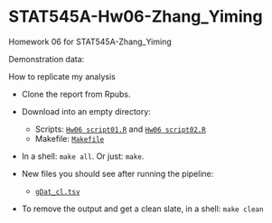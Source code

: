 STAT545A-Hw06-Zhang_Yiming
==========================

Homework 06 for STAT545A-Zhang_Yiming

Demonstration data: 

How to replicate my analysis

  * Clone the report from Rpubs.
  * Download into an empty directory:
    - Scripts: [`Hw06 script01.R`](https://raw.github.com/zym268/STAT545a-2013-hw06_Zhang-yiming/master/Hw06%20script01.R) and [`Hw06 script02.R`](https://raw.github.com/zym268/STAT545a-2013-hw06_Zhang-yiming/master/Hw06%20script02.R)
    - Makefile: [`Makefile`]()
  * In a shell: `make all`. Or just: `make`. 
  * New files you should see after running the pipeline:
    - [`gDat_cl.tsv`](https://raw.github.com/zym268/STAT545a-2013-hw06_Zhang-yiming/master/gDat_cl.tsv)
    
  * To remove the output and get a clean slate, in a shell: `make clean`
